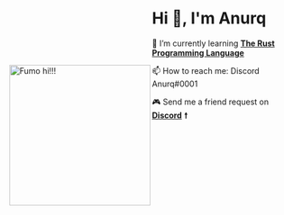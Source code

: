 <div align="left" />
<img src="cirno-hi-rounded.gif" style="margin-top: 100px;" align="left" width="250" alt="Fumo hi!!!" />

# Hi 👋, I'm Anurq

🌱 I’m currently learning [**The Rust Programming Language**](https://www.rust-lang.org/)

📫 How to reach me: Discord Anurq#0001

🎮 Send me a friend request on [**Discord**](https://discord.com/app) **🠕**
